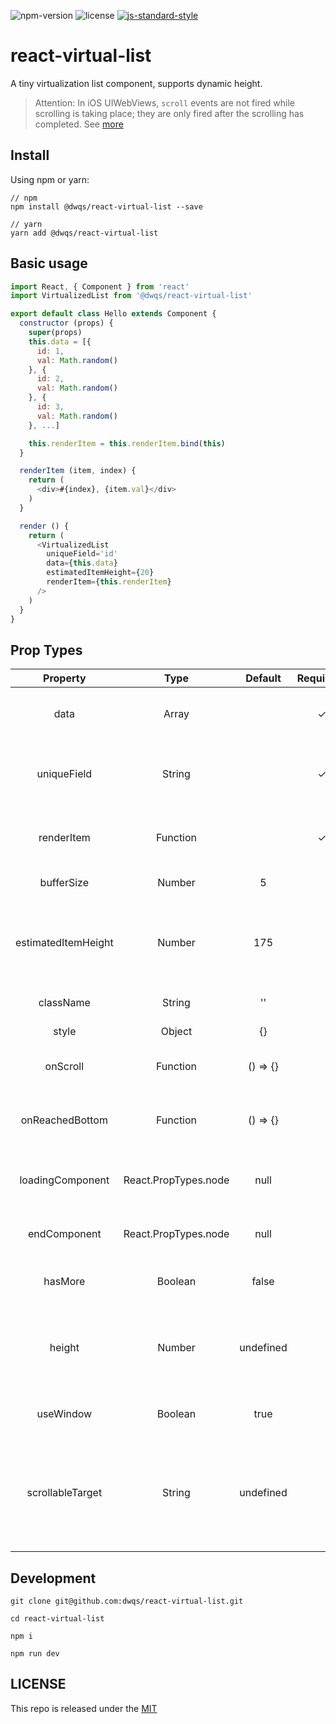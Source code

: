 ![npm-version](https://img.shields.io/npm/v/@dwqs/react-virtual-list.svg?style=for-the-badge) ![license](https://img.shields.io/github/license/dwqs/react-virtual-list.svg?style=for-the-badge) [![js-standard-style](https://img.shields.io/badge/code%20style-standard-brightgreen.svg)](http://standardjs.com)

# react-virtual-list
A tiny virtualization list component, supports dynamic height.

>Attention: In iOS UIWebViews, `scroll` events are not fired while scrolling is taking place; they are only fired after the scrolling has completed. See [more](https://developer.mozilla.org/en-US/docs/Web/Events/scroll#Browser_compatibility)

## Install
Using npm or yarn:

```shell
// npm
npm install @dwqs/react-virtual-list --save

// yarn
yarn add @dwqs/react-virtual-list
```

## Basic usage
```js
import React, { Component } from 'react'
import VirtualizedList from '@dwqs/react-virtual-list'

export default class Hello extends Component {
  constructor (props) {
    super(props)
    this.data = [{
      id: 1,
      val: Math.random()
    }, {
      id: 2,
      val: Math.random()
    }, {
      id: 3,
      val: Math.random()
    }, ...]

    this.renderItem = this.renderItem.bind(this)
  }

  renderItem (item, index) {
    return (
      <div>#{index}, {item.val}</div>
    )
  }

  render () {
    return (
      <VirtualizedList
        uniqueField='id'
        data={this.data}
        estimatedItemHeight={20}
        renderItem={this.renderItem}
      />
    )
  }
}
```

## Prop Types
|Property|Type|Default|Required?|Description|
|:--:|:--:|:--:|:--:|:--:|
|data|Array||✓|Full array of list object items. Only the visible subset of these will be rendered|
|uniqueField|String||✓|The unique field of every object item, which value is unique. Like id usually is used to the unique field.|
|renderItem|Function||✓|Responsible for rendering an item given its index and itself: `(item, idnex): React.PropTypes.node`|
|bufferSize|Number|5||Buffer size for the visible subset of `data`|
|estimatedItemHeight|Number|175||The estimated height of the list item element, which is used to estimate the total height of the list before all of its items have actually been measured|
|className|String|''||Class names of the wrapper element|
|style|Object|{}||Style of the wrapper element|
|onScroll|Function|() => {}||Callback invoked when scrollTop of the wrapper element is changed|
|onReachedBottom|Function|() => {}||Used to infinite scroll. Callback invoked when scroll to the bottom of the wrapper element to load next page data|
|loadingComponent|React.PropTypes.node|null||Used to infinite scroll. The component will show when loading next page data|
|endComponent|React.PropTypes.node|null||Used to infinite scroll. The component will show when no more data to load|
|hasMore|Boolean|false||Used to infinite scroll. Whether has more data to load|
|height|Number|undefined||Height of the wrapper element. If `useWindow` is `false` and `scrollableTarget` is undefined, the wrapper element will be the scrollable target|
|useWindow|Boolean|true||Whether to set the `window` to scrollable target |
|scrollableTarget|String|undefined||Set the scrollable target, which value is used to `document.getElementById`. `window` is the default scrollable target, so if you want to change it, you need to set `useWindow` to `false` and dont set the `height` prop |

## Development
```shell
git clone git@github.com:dwqs/react-virtual-list.git

cd react-virtual-list

npm i 

npm run dev
```

## LICENSE
This repo is released under the [MIT](http://opensource.org/licenses/MIT)